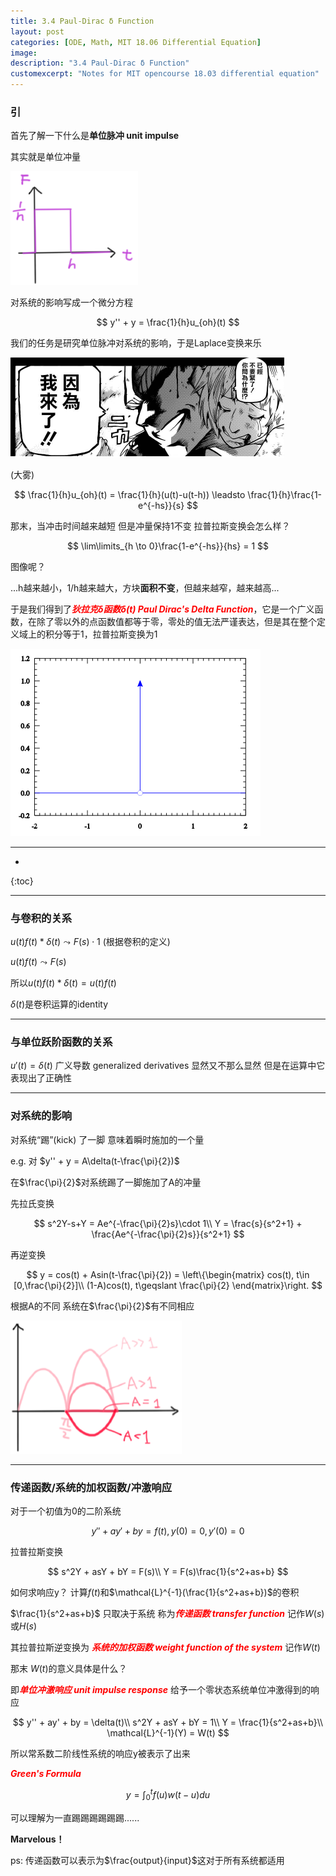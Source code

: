 ```yaml
---
title: 3.4 Paul-Dirac δ Function
layout: post
categories: [ODE, Math, MIT 18.06 Differential Equation]
image: 
description: "3.4 Paul-Dirac δ Function"
customexcerpt: "Notes for MIT opencourse 18.03 differential equation"
---
```


### 引

首先了解一下什么是**单位脉冲 unit impulse**

其实就是单位冲量

<img src="\assets\img\MIT18.06\Dirac_Function\unit impulse.png" alt="unit impulse" style="zoom:50%;" />

对系统的影响写成一个微分方程

$$
y'' + y = \frac{1}{h}u_{oh}(t)
$$

我们的任务是研究单位脉冲对系统的影响，于是Laplace变换来乐

<img src="\assets\img\MIT18.06\Dirac_Function\watashigakita.png" alt="watashigakita" style="zoom:50%;" />

(大雾)

$$
\frac{1}{h}u_{oh}(t) = \frac{1}{h}(u(t)-u(t-h)) \leadsto \frac{1}{h}\frac{1-e^{-hs}}{s}
$$

 那末，当冲击时间越来越短 但是冲量保持1不变 拉普拉斯变换会怎么样？

$$
\lim\limits_{h \to 0}\frac{1-e^{-hs}}{hs} = 1
$$

图像呢？

...h越来越小，1/h越来越大，方块**面积不变**，但越来越窄，越来越高...

于是我们得到了<span style = "color:red;font-style:italic">**狄拉克δ函数δ(t) Paul Dirac's Delta Function**</span>，它是一个广义函数，在除了零以外的点函数值都等于零，零处的值无法严谨表达，但是其在整个定义域上的积分等于1，拉普拉斯变换为1

<img src="\assets\img\MIT18.06\Dirac_Function\delta.png" alt="delta" style="zoom: 50%;" />

---


* 
{:toc}

---

### 与卷积的关系

$u(t)f(t)*\delta(t)\leadsto F(s)\cdot 1$ (根据卷积的定义)

$u(t)f(t)\leadsto F(s)$ 

所以$u(t)f(t)*\delta(t) = u(t)f(t)$

$\delta(t)$是卷积运算的identity

---

### 与单位跃阶函数的关系

$u'(t) = \delta(t)$  广义导数 generalized derivatives 显然又不那么显然 但是在运算中它表现出了正确性

---

### 对系统的影响

对系统“踢”(kick) 了一脚 意味着瞬时施加的一个量

e.g. 对 $y'' + y = A\delta(t-\frac{\pi}{2})$

在$\frac{\pi}{2}$对系统踢了一脚施加了A的冲量

先拉氏变换

$$
s^2Y-s+Y = Ae^{-\frac{\pi}{2}s}\cdot 1\\
Y = \frac{s}{s^2+1} + \frac{Ae^{-\frac{\pi}{2}s}}{s^2+1}
$$

再逆变换

$$
y = cos(t) + Asin(t-\frac{\pi}{2}) = \left\{\begin{matrix}
cos(t), t\in [0,\frac{\pi}{2}]\\ 
(1-A)cos(t), t\geqslant \frac{\pi}{2}
\end{matrix}\right.
$$

根据A的不同 系统在$\frac{\pi}{2}$有不同相应

<img src="\assets\img\MIT18.06\Dirac_Function\response.png" alt="response" style="zoom:50%;" />

---

### 传递函数/系统的加权函数/冲激响应

对于一个初值为0的二阶系统

$$
y'' + ay' + by = f(t), y(0) = 0,y'(0) = 0
$$

拉普拉斯变换

$$
s^2Y + asY + bY = F(s)\\
Y = F(s)\frac{1}{s^2+as+b}
$$

如何求响应y？ 计算$f(t)$和$\mathcal{L}^{-1}(\frac{1}{s^2+as+b})$的卷积

$\frac{1}{s^2+as+b}$ 只取决于系统 称为<span style = "color:red;font-style:italic">**传递函数 transfer function**</span>  记作$W(s)$或$H(s)$

其拉普拉斯逆变换为 <span style = "color:red;font-style:italic">**系统的加权函数 weight function of the system**</span>  记作$W(t)$

那末 $W(t)$的意义具体是什么？

即<span style = "color:red;font-style:italic">**单位冲激响应 unit impulse response**</span> 给予一个零状态系统单位冲激得到的响应

$$
y'' + ay' + by = \delta(t)\\
s^2Y + asY + bY = 1\\
Y = \frac{1}{s^2+as+b}\\
\mathcal{L}^{-1}(Y) = W(t)
$$

所以常系数二阶线性系统的响应y被表示了出来

<span style = "color:red;font-style:italic">**Green's Formula**</span>

$$
y = \int_{0}^{t}f(u)w(t-u)du
$$

可以理解为一直踢踢踢踢踢踢......

**Marvelous！**

ps: 传递函数可以表示为$\frac{output}{input}$这对于所有系统都适用